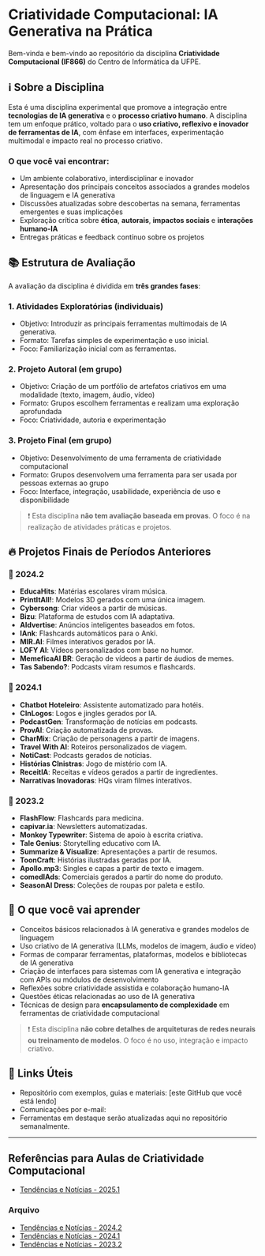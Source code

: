 # Criatividade Computacional: IA Generativa na Prática

Bem-vinda e bem-vindo ao repositório da disciplina **Criatividade Computacional (IF866)** do Centro de Informática da UFPE.

## ℹ Sobre a Disciplina

Esta é uma disciplina experimental que promove a integração entre **tecnologias de IA generativa** e o **processo criativo humano**. A disciplina tem um enfoque prático, voltado para o **uso criativo, reflexivo e inovador de ferramentas de IA**, com ênfase em interfaces, experimentação multimodal e impacto real no processo criativo.

### O que você vai encontrar:
- Um ambiente colaborativo, interdisciplinar e inovador
- Apresentação dos principais conceitos associados a grandes modelos de linguagem e IA generativa
- Discussões atualizadas sobre descobertas na semana, ferramentas emergentes e suas implicações
- Exploração crítica sobre **ética**, **autorais**, **impactos sociais** e **interações humano-IA**
- Entregas práticas e feedback contínuo sobre os projetos

## 📚 Estrutura de Avaliação

A avaliação da disciplina é dividida em **três grandes fases**:

### 1. Atividades Exploratórias (individuais)
- Objetivo: Introduzir as principais ferramentas multimodais de IA generativa.
- Formato: Tarefas simples de experimentação e uso inicial.
- Foco: Familiarização inicial com as ferramentas.

### 2. Projeto Autoral (em grupo)
- Objetivo: Criação de um portfólio de artefatos criativos em uma modalidade (texto, imagem, áudio, vídeo)
- Formato: Grupos escolhem ferramentas e realizam uma exploração aprofundada
- Foco: Criatividade, autoria e experimentação

### 3. Projeto Final (em grupo)
- Objetivo: Desenvolvimento de uma ferramenta de criatividade computacional
- Formato: Grupos desenvolvem uma ferramenta para ser usada por pessoas externas ao grupo
- Foco: Interface, integração, usabilidade, experiência de uso e disponibilidade

> ❗ Esta disciplina **não tem avaliação baseada em provas**. O foco é na realização de atividades práticas e projetos.

## 🔥 Projetos Finais de Períodos Anteriores

### 📆 2024.2
- **EducaHits**: Matérias escolares viram música.
- **PrintItAll!**: Modelos 3D gerados com uma única imagem.
- **Cybersong**: Criar vídeos a partir de músicas.
- **Bizu**: Plataforma de estudos com IA adaptativa.
- **AIdvertise**: Anúncios inteligentes baseados em fotos.
- **IAnk**: Flashcards automáticos para o Anki.
- **MIR.AI**: Filmes interativos gerados por IA.
- **LOFY AI**: Vídeos personalizados com base no humor.
- **MemeficaAI BR**: Geração de vídeos a partir de áudios de memes.
- **Tas Sabendo?**: Podcasts viram resumos e flashcards.

### 📆 2024.1
- **Chatbot Hoteleiro**: Assistente automatizado para hotéis.
- **CInLogos**: Logos e jingles gerados por IA.
- **PodcastGen**: Transformação de notícias em podcasts.
- **ProvAI**: Criação automatizada de provas.
- **CharMix**: Criação de personagens a partir de imagens.
- **Travel With AI**: Roteiros personalizados de viagem.
- **NotiCast**: Podcasts gerados de notícias.
- **Histórias CInistras**: Jogo de mistério com IA.
- **ReceitIA**: Receitas e vídeos gerados a partir de ingredientes.
- **Narrativas Inovadoras**: HQs viram filmes interativos.

### 📆 2023.2
- **FlashFlow**: Flashcards para medicina.
- **capivar.ia**: Newsletters automatizadas.
- **Monkey Typewriter**: Sistema de apoio à escrita criativa.
- **Tale Genius**: Storytelling educativo com IA.
- **Summarize & Visualize**: Apresentações a partir de resumos.
- **ToonCraft**: Histórias ilustradas geradas por IA.
- **Apollo.mp3**: Singles e capas a partir de texto e imagem.
- **comedIAds**: Comerciais gerados a partir do nome do produto.
- **SeasonAI Dress**: Coleções de roupas por paleta e estilo.

## 🧠 O que você vai aprender

- Conceitos básicos relacionados à IA generativa e grandes modelos de linguagem
- Uso criativo de IA generativa (LLMs, modelos de imagem, áudio e vídeo)
- Formas de comparar ferramentas, plataformas, modelos e bibliotecas de IA generativa
- Criação de interfaces para sistemas com IA generativa e integração com APIs ou módulos de desenvolvimento
- Reflexões sobre criatividade assistida e colaboração humano-IA
- Questões éticas relacionadas ao uso de IA generativa
- Técnicas de design para **encapsulamento de complexidade** em ferramentas de criatividade computacional

> ❗ Esta disciplina **não cobre detalhes de arquiteturas de redes neurais ou treinamento de modelos**. O foco é no uso, integração e impacto criativo.

## 📎 Links Úteis
- Repositório com exemplos, guias e materiais: [este GitHub que você está lendo]
- Comunicações por e-mail: <fcac at cin.ufpe.br>
- Ferramentas em destaque serão atualizadas aqui no repositório semanalmente.

---

## Referências para Aulas de Criatividade Computacional

* [Tendências e Notícias - 2025.1](2025_1_news.md)

### Arquivo

* [Tendências e Notícias - 2024.2](2024_2_news.md)
* [Tendências e Notícias - 2024.1](2024_1_news.md)
* [Tendências e Notícias - 2023.2](2023_2_news.md)

